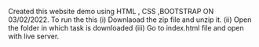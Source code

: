 Created this website demo using HTML , CSS ,BOOTSTRAP ON 03/02/2022.
To run the this
(i) Downlaoad the zip file and unzip it.
(ii) Open the folder in which task is downloaded
(iii) Go to index.html file and open with live server.
